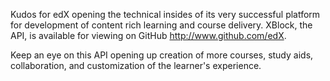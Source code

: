 Kudos for edX opening the technical insides of its very successful platform for development of content rich learning and course delivery. XBlock, the API, is available for viewing on GitHub <a title="Git Hub repos for edX" href="http://www.github.com/edX">http://www.github.com/edX</a>.

Keep an eye on this API opening up creation of more courses, study aids, collaboration, and customization of the learner's experience.